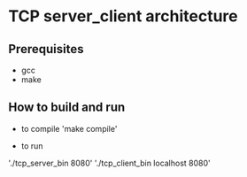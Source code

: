 # TCP server_client architecture

## Prerequisites 

* gcc
* make

## How to build and run

* to compile
 'make compile'
 
* to run

 './tcp_server_bin 8080'
 './tcp_client_bin localhost 8080'
  